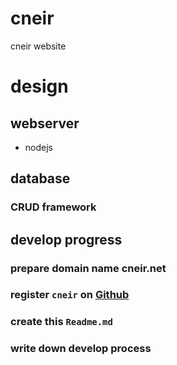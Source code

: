 # cneir

cneir website

# design

## webserver

* nodejs

## database

### CRUD framework

## develop progress

### prepare domain name cneir.net

### register `cneir` on [Github](https://github.com/remembercode/cneir.git)

### create this `Readme.md`

### write down develop process

### 
